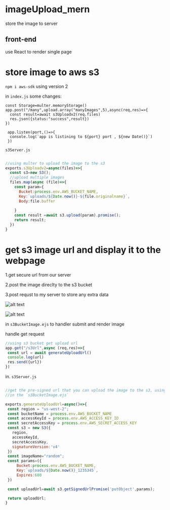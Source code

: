 # imageUpload_mern

store the image to server

## front-end 
  use React to render single page



# store image to aws s3

`npm i aws-sdk` using version 2


in `index.js` some changes:

```
const Storage=multer.memoryStorage()
app.post("/many",upload.array("manyImages",5),async(req,res)=>{
  const result=await s3Uploadv2(req.files)
  res.json({status:"success",result})
})

 app.listen(port,()=>{
  console.log(`app is listining to ${port} port , ${new Date()}`)
 })   
 ```

`s3Server.js` 

```javascript

//using multer to upload the image to the s3
exports.s3Uploadv2=async(files)=>{
  const s3=new S3();
  //upload multiple images
  files.map(async (file)=>{
    const param={
      Bucket:process.env.AWS_BUCKET_NAME,
      Key:`uploads/${Date.now()}-${file.originalname}`,
      Body:file.buffer
  
    }
    const result =await s3.upload(param).promise();
    return result;
  })
}

```


# get s3 image url and display it to the webpage


 1.get secure url from our server
 
 2.post the image direclty to the s3 bucket
 
 3.post requst to my server to store any extra data
 
 
![alt text](https://github.com/Wendy-B-Hub/imageUpload_mern__awsS3/blob/main/uploads/before.png)

![alt text](https://github.com/Wendy-B-Hub/imageUpload_mern__awsS3/blob/main/uploads/after.jpeg)
 
 in `s3BucketImage.ejs` to handler submit and render image
 
 
 handle get request
 
 ```javascript
 //using s3 bucket get upload url
app.get("/s3Url",async (req,res)=>{
  const url = await generateUploadUrl()
  console.log(url)
  res.send({url})
})
 
 ```
 
 in. `s3Server.js` 
 
 ```javascript
 
 //get the pre-signed url that you can upload the image to the s3, using `PUT` method
//in the `s3BucketImage.ejs`

exports.generateUploadUrl=async()=>{
  const region = "us-west-2";
  const bucketName = process.env.AWS_BUCKET_NAME
  const accessKeyId = process.env.AWS_ACCESS_KEY_ID
  const secretAccessKey = process.env.AWS_SECRET_ACCESS_KEY
  const s3 = new S3({
    region,
    accessKeyId,
    secretAccessKey,
    signatureVersion:'v4'
  })
  const imageName="random";
  const params=({
      Bucket:process.env.AWS_BUCKET_NAME,
      Key:`uploads/${Date.now()}_1235345`,
      Expires:600
  })

  const uploadUrl=await s3.getSignedUrlPromise('putObject',params);

  return uploadUrl;
}

 
 ```
 
 
 
 
 
 
 


